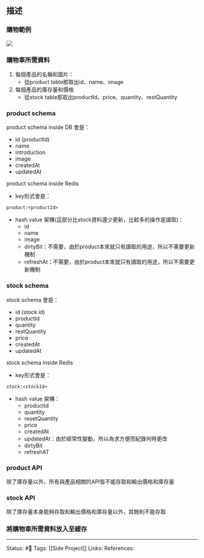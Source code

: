 

## 描述

### 購物範例
![](https://res.cloudinary.com/dqfxgtyoi/image/upload/v1654755676/belazy-shop/example/cart-example_wxv0nq.png)

### 購物車所需資料
1. 每個產品的名稱和圖片：
	- 從product table那取出id、name、image
2. 每個產品的庫存量和價格
	- 從stock table那取出productId、price、quantity、restQuantity

### product schema 
product schema inside DB 會是：
- id (productId)
- name
- introduction
- image
- createdAt
- updatedAt

product schema inside Redis 
- key形式會是：
```
product:<productId>
```

- hash value 架構(這部分比stock資料還少更新，比較多的操作是讀取)：
	- id 
	- name
	- image
	- dirtyBit：不需要，由於product本來就只有讀取的用途，所以不需要更新機制
	- refreshAt：不需要，由於product本來就只有讀取的用途，所以不需要更新機制



### stock schema
stock schema 會是：
- id (stock id)
- productId
- quantity
- restQuantity
- price
- createdAt
- updatedAt

stock schema inside Redis
- key形式會是：
```
stock:<stockId>
```

- hash value 架構：
	- productId
	- quantity
	- resetQuantity
	- price
	- createdAt
	- updatedAt：由於經常性變動，所以為求方便而紀錄何時更改
	- dirtyBit
	- refreshAT



### product API
除了庫存量以外，所有與產品相關的API皆不能存取和輸出價格和庫存量
### stock API
除了庫存量本身能夠存取和輸出價格和庫存量以外，其餘則不能存取



### 將購物車所需資料放入至緩存



---
Status: #🌱 
Tags:
[[Side Project]]
Links:
References: